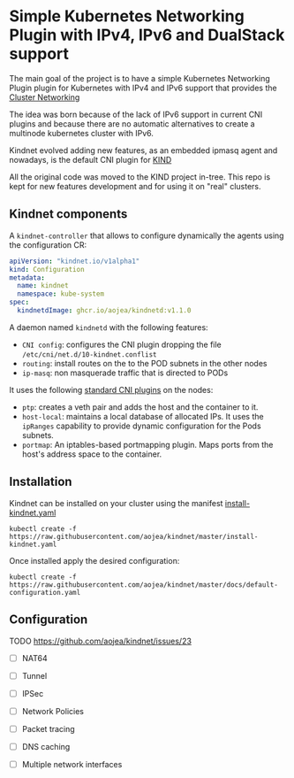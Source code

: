 # Simple Kubernetes Networking Plugin with IPv4, IPv6 and DualStack support

The main goal of the project is to have a simple Kubernetes Networking Plugin plugin for Kubernetes with
IPv4 and IPv6 support that provides the [Cluster
Networking](https://kubernetes.io/docs/concepts/cluster-administration/networking/)

The idea was born because of the lack of IPv6 support in current CNI plugins
and because there are no automatic alternatives to create a multinode kubernetes
cluster with IPv6.

Kindnet evolved adding new features, as an embedded ipmasq agent and nowadays,
is the default CNI plugin for [KIND](https://github.com/kubernetes-sigs/kind)

All the original code was moved to the KIND project in-tree.
This repo is kept for new features development and for using it on "real" clusters.


## Kindnet components

A `kindnet-controller` that allows to configure dynamically the agents using the
configuration CR:

```yaml
apiVersion: "kindnet.io/v1alpha1"
kind: Configuration
metadata:
  name: kindnet
  namespace: kube-system
spec:
  kindnetdImage: ghcr.io/aojea/kindnetd:v1.1.0
```

A daemon named `kindnetd` with the following features:

* `CNI config`: configures the CNI plugin dropping the file `/etc/cni/net.d/10-kindnet.conflist`
* `routing`: install routes on the to the POD subnets in the other nodes
* `ip-masq`: non masquerade traffic that is directed to PODs

It uses the following [standard CNI
plugins](https://github.com/containernetworking/plugins) on the nodes:

* `ptp`: creates a veth pair and adds the host and the container to it.
* `host-local`: maintains a local database of allocated IPs. It uses the
  `ipRanges` capability to provide dynamic configuration for the Pods subnets.
* `portmap`: An iptables-based portmapping plugin. Maps ports from the host's
  address space to the container.

## Installation

Kindnet can be installed on your cluster using the manifest [install-kindnet.yaml](install-kindnet.yaml)

`kubectl create -f
https://raw.githubusercontent.com/aojea/kindnet/master/install-kindnet.yaml`

Once installed apply the desired configuration:

`kubectl create -f https://raw.githubusercontent.com/aojea/kindnet/master/docs/default-configuration.yaml`


## Configuration

TODO https://github.com/aojea/kindnet/issues/23

- [ ] NAT64
- [ ] Tunnel
- [ ] IPSec
- [ ] Network Policies
- [ ] Packet tracing
- [ ] DNS caching
- [ ] Multiple network interfaces


